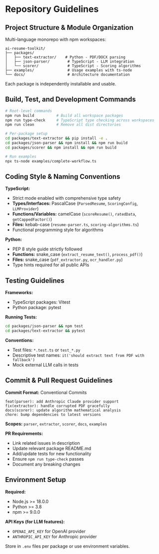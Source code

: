 # Repository Guidelines

## Project Structure & Module Organization

Multi-language monorepo with npm workspaces:

```
ai-resume-toolkit/
├── packages/
│   ├── text-extractor/    # Python - PDF/DOCX parsing
│   ├── json-parser/        # TypeScript - LLM integration
│   └── scorer/             # TypeScript - Scoring algorithms
├── examples/               # Usage examples with ts-node
└── docs/                   # Architecture documentation
```

Each package is independently installable and usable.

## Build, Test, and Development Commands

```bash
# Root-level commands
npm run build          # Build all workspace packages
npm run type-check     # TypeScript type checking across workspaces
npm run clean          # Remove all dist directories

# Per-package setup
cd packages/text-extractor && pip install -e .
cd packages/json-parser && npm install && npm run build
cd packages/scorer && npm install && npm run build

# Run examples
npx ts-node examples/complete-workflow.ts
```

## Coding Style & Naming Conventions

**TypeScript:**
- Strict mode enabled with comprehensive type safety
- **Types/Interfaces:** PascalCase (`ParsedResume`, `ScoringConfig`, `LLMProvider`)
- **Functions/Variables:** camelCase (`scoreResume()`, `ratedData`, `getCappedFactor()`)
- **Files:** kebab-case (`resume-parser.ts`, `scoring-algorithms.ts`)
- Functional programming style for algorithms

**Python:**
- PEP 8 style guide strictly followed
- **Functions:** snake_case (`extract_resume_text()`, `process_pdf()`)
- **Files:** snake_case (`pdf_extractor.py`, `ocr_handler.py`)
- Type hints required for all public APIs

## Testing Guidelines

**Frameworks:**
- TypeScript packages: Vitest
- Python package: pytest

**Running Tests:**
```bash
cd packages/json-parser && npm test
cd packages/text-extractor && pytest
```

**Conventions:**
- Test files: `*.test.ts` or `test_*.py`
- Descriptive test names: `it('should extract text from PDF with fallback')`
- Mock external LLM calls in tests

## Commit & Pull Request Guidelines

**Commit Format:** Conventional Commits

```
feat(parser): add Anthropic Claude provider support
fix(extractor): handle corrupted PDF gracefully
docs(scorer): update algorithm mathematical analysis
chore: bump dependencies to latest versions
```

**Scopes:** `parser`, `extractor`, `scorer`, `docs`, `examples`

**PR Requirements:**
- Link related issues in description
- Update relevant package README.md
- Add/update tests for new functionality
- Ensure `npm run type-check` passes
- Document any breaking changes

## Environment Setup

**Required:**
- Node.js >= 18.0.0
- Python >= 3.8
- npm >= 9.0.0

**API Keys (for LLM features):**
- `OPENAI_API_KEY` for OpenAI provider
- `ANTHROPIC_API_KEY` for Anthropic provider

Store in `.env` files per package or use environment variables.
